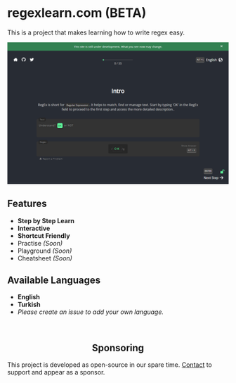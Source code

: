 # regexlearn.com (BETA)

This is a project that makes learning how to write regex easy.

![Preview](./preview.png)

## Features

- **Step by Step Learn**
- **Interactive**
- **Shortcut Friendly**
- Practise _(Soon)_
- Playground _(Soon)_
- Cheatsheet _(Soon)_

## Available Languages

- **English**
- **Turkish**
- _Please create an issue to add your own language._

<br>

<h2 align="center">Sponsoring</h2>

This project is developed as open-source in our spare time. [Contact](mailto:aykutkrds@gmail.com) to support and appear as a sponsor.
